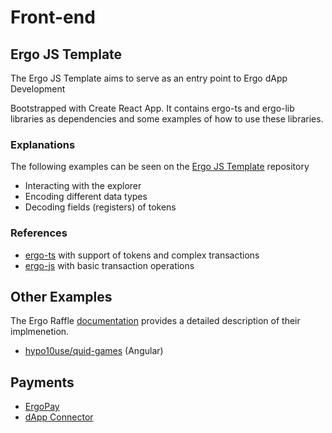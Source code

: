 # Front-end

## Ergo JS Template

The Ergo JS Template aims to serve as an entry point to Ergo dApp Development

Bootstrapped with Create React App. It contains ergo-ts and ergo-lib libraries as dependencies and some examples of how to use these libraries.

### Explanations

The following examples can be seen on the [Ergo JS Template](https://github.com/anon-real/ergo-js-template) repository

- Interacting with the explorer
- Encoding different data types
- Decoding fields (registers) of tokens

### References
- [ergo-ts](https://github.com/coinbarn/ergo-ts) with support of tokens and complex transactions
- [ergo-js](https://github.com/ergoplatform/ergo-js) with basic transaction operations

## Other Examples

The Ergo Raffle [documentation](https://github.com/ErgoRaffle/raffle-documentation) provides a detailed description of their implmenetion. 

- [hypo10use/quid-games](https://github.com/hypo10use/quid-games) (Angular)

## Payments

- [ErgoPay](../wallet/payments/ergo-pay.md)
- [dApp Connector](../start/dApp-dev.md)


